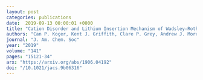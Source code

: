```yaml
---
layout: post
categories: publications
date:  2019-09-13 00:00:01 +0000
title: "Cation Disorder and Lithium Insertion Mechanism of Wadsley–Roth Crystallographic Shear Phases from First Principles"
authors: "Can P. Koçer, Kent J. Griffith, Clare P. Grey, Andrew J. Morris"
journal: "J. Am. Chem. Soc"
year: "2019"
volume: "141"
pages: "15121-34"
arx: "https://arxiv.org/abs/1906.04192"
doi: "/10.1021/jacs.9b06316"
---
```


